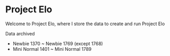 # Project Elo

Welcome to Project Elo, where I store the data to create and run Project Elo

Data archived

- Newbie 1370 ~ Newbie 1769 (except 1768)
- Mini Normal 1401 ~ Mini Normal 1789